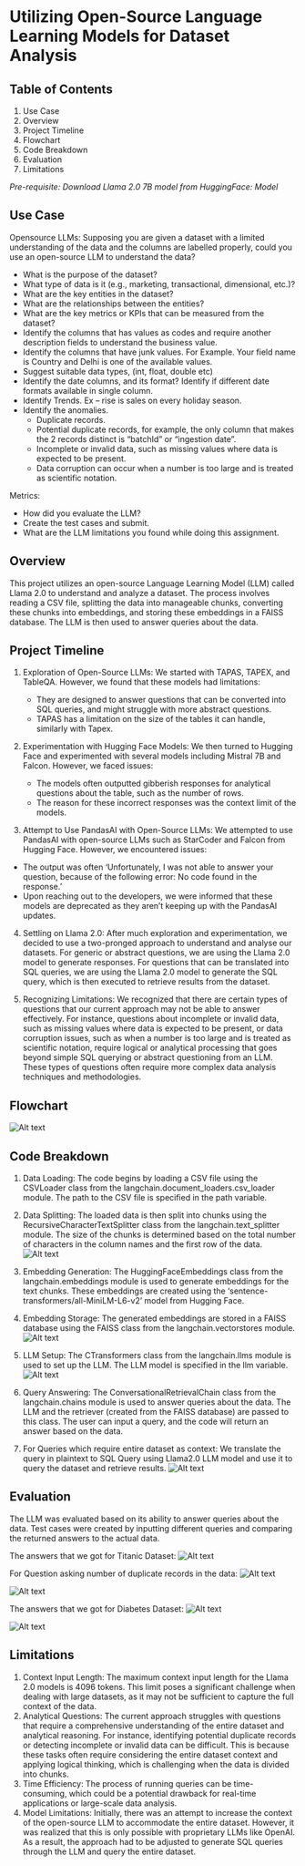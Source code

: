 # Utilizing Open-Source Language Learning Models for Dataset Analysis

## Table of Contents

1. Use Case
2. Overview
3. Project Timeline
4. Flowchart
5. Code Breakdown
6. Evaluation
7. Limitations

*Pre-requisite: Download Llama 2.0 7B model from HuggingFace: Model*
## Use Case

Opensource LLMs: Supposing you are given a dataset with a limited understanding of the data and the columns are labelled properly, could you use an open-source LLM to understand the data? 
 
- What is the purpose of the dataset? 
- What type of data is it (e.g., marketing, transactional, dimensional, etc.)?  
- What are the key entities in the dataset? 
- What are the relationships between the entities? 
- What are the key metrics or KPIs that can be measured from the dataset? 
- Identify the columns that has values as codes and require another description fields to understand the business value. 
- Identify the columns that have junk values. For Example. Your field name is Country and Delhi is one of the available values.  
- Suggest suitable data types, (int, float, double etc) 
- Identify the date columns, and its format? Identify if different date formats available in single column. 
- Identify Trends. Ex – rise is sales on every holiday season. 
- Identify the anomalies. 
  -	Duplicate records. 
  -	Potential duplicate records, for example, the only column that makes the 2 records distinct is “batchId” or “ingestion date”. 
  -	Incomplete or invalid data, such as missing values where data is expected to be present.
  -	Data corruption can occur when a number is too large and is treated as scientific notation. 
 
Metrics: 
 
- How did you evaluate the LLM? 
- Create the test cases and submit. 
- What are the LLM limitations you found while doing this assignment.

## Overview
This project utilizes an open-source Language Learning Model (LLM) called Llama 2.0 to understand and analyze a dataset. The process involves reading a CSV file, splitting the data into manageable chunks, converting these chunks into embeddings, and storing these embeddings in a FAISS database. The LLM is then used to answer queries about the data.


## Project Timeline
1. Exploration of Open-Source LLMs: We started with TAPAS, TAPEX, and TableQA. However, we found that these models had limitations:
   -	They are designed to answer questions that can be converted into SQL queries, and might struggle with more abstract questions.
   -	TAPAS has a limitation on the size of the tables it can handle, similarly with Tapex.


2. Experimentation with Hugging Face Models: We then turned to Hugging Face and experimented with several models including Mistral 7B and Falcon. However, we faced issues:
   -	The models often outputted gibberish responses for analytical questions about the table, such as the number of rows.
   -	The reason for these incorrect responses was the context limit of the models.

3.  Attempt to Use PandasAI with Open-Source LLMs: We attempted to use PandasAI with open-source LLMs such as StarCoder and Falcon from Hugging Face. However, we encountered issues:
   - The output was often ‘Unfortunately, I was not able to answer your question, because of the following error: No code found in the response.’
   - Upon reaching out to the developers, we were informed that these models are deprecated as they aren’t keeping up with the PandasAI updates.

4. Settling on Llama 2.0: After much exploration and experimentation, we decided to use a two-pronged approach to understand and analyse our datasets. For generic or abstract questions, we are using the Llama 2.0 model to generate responses. For questions that can be translated into SQL queries, we are using the Llama 2.0 model to generate the SQL query, which is then executed to retrieve results from the dataset.

5. Recognizing Limitations: We recognized that there are certain types of questions that our current approach may not be able to answer effectively. For instance, questions about incomplete or invalid data, such as missing values where data is expected to be present, or data corruption issues, such as when a number is too large and is treated as scientific notation, require logical or analytical processing that goes beyond simple SQL querying or abstract questioning from an LLM. These types of questions often require more complex data analysis techniques and methodologies.

## Flowchart
 ![Alt text](Images/Flowchart.png?raw=true "Flowchart")

## Code Breakdown
1.	Data Loading: The code begins by loading a CSV file using the CSVLoader class from the langchain.document_loaders.csv_loader module. The path to the CSV file is specified in the path variable.
2.	Data Splitting: The loaded data is then split into chunks using the RecursiveCharacterTextSplitter class from the langchain.text_splitter module. The size of the chunks is determined based on the total number of characters in the column names and the first row of the data.
![Alt text](Images/code_breakdown_1.png?raw=true "Data Splitting") 

3.	Embedding Generation: The HuggingFaceEmbeddings class from the langchain.embeddings module is used to generate embeddings for the text chunks. These embeddings are created using the ‘sentence-transformers/all-MiniLM-L6-v2’ model from Hugging Face.
4.	Embedding Storage: The generated embeddings are stored in a FAISS database using the FAISS class from the langchain.vectorstores module.
![Alt text](Images/code_breakdown_2.png?raw=true "Embedding Storage")
 
5.	LLM Setup: The CTransformers class from the langchain.llms module is used to set up the LLM. The LLM model is specified in the llm variable.
![Alt text](Images/code_breakdown_3.png?raw=true "LLM Setup")

6.	Query Answering: The ConversationalRetrievalChain class from the langchain.chains module is used to answer queries about the data. The LLM and the retriever (created from the FAISS database) are passed to this class. The user can input a query, and the code will return an answer based on the data.
7.	For Queries which require entire dataset as context: We translate the query in plaintext to SQL Query using Llama2.0 LLM model and use it to query the dataset and retrieve results.
![Alt text](Images/code_breakdown_4.png?raw=true "SQL Query")
 

## Evaluation
The LLM was evaluated based on its ability to answer queries about the data. Test cases were created by inputting different queries and comparing the returned answers to the actual data.

The answers that we got for Titanic Dataset:
![Alt text](Images/evaluation_1.png?raw=true "Prompts")
 

For Question asking number of duplicate records in the data:
 ![Alt text](Images/evaluation_2.png?raw=true "Prompts")
 
![Alt text](Images/evaluation_3.png?raw=true "Prompts")

The answers that we got for Diabetes Dataset:
![Alt text](Images/evaluation_4.png?raw=true "Prompts")
 
![Alt text](Images/evaluation_5.png?raw=true "Prompts") 

## Limitations

1.	Context Input Length: The maximum context input length for the Llama 2.0 models is 4096 tokens. This limit poses a significant challenge when dealing with large datasets, as it may not be sufficient to capture the full context of the data.
2.	Analytical Questions: The current approach struggles with questions that require a comprehensive understanding of the entire dataset and analytical reasoning. For instance, identifying potential duplicate records or detecting incomplete or invalid data can be difficult. This is because these tasks often require considering the entire dataset context and applying logical thinking, which is challenging when the data is divided into chunks.
3.	Time Efficiency: The process of running queries can be time-consuming, which could be a potential drawback for real-time applications or large-scale data analysis.
4.	Model Limitations: Initially, there was an attempt to increase the context of the open-source LLM to accommodate the entire dataset. However, it was realized that this is only possible with proprietary LLMs like OpenAI. As a result, the approach had to be adjusted to generate SQL queries through the LLM and query the entire dataset.

